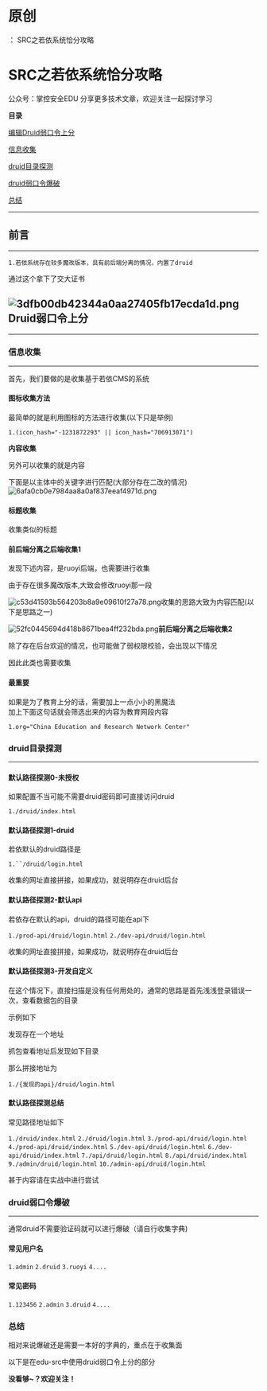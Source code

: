 # 原创
：  SRC之若依系统恰分攻略

# SRC之若依系统恰分攻略

> 
公众号：掌控安全EDU 分享更多技术文章，欢迎关注一起探讨学习


**目录**

[​编辑Druid弱口令上分](#%E2%80%8B%E7%BC%96%E8%BE%91Druid%E5%BC%B1%E5%8F%A3%E4%BB%A4%E4%B8%8A%E5%88%86)

[信息收集](#%E4%BF%A1%E6%81%AF%E6%94%B6%E9%9B%86)

[druid目录探测](#druid%E7%9B%AE%E5%BD%95%E6%8E%A2%E6%B5%8B)

[druid弱口令爆破](#druid%E5%BC%B1%E5%8F%A3%E4%BB%A4%E7%88%86%E7%A0%B4)

[总结](#%E6%80%BB%E7%BB%93)

---


## 前言

---


> 
`1.若依系统存在较多魔改版本，具有前后端分离的情况，内置了druid`


通过这个拿下了交大证书

## <img alt="3dfb00db42344a0aa27405fb17ecda1d.png" src="https://img-blog.csdnimg.cn/3dfb00db42344a0aa27405fb17ecda1d.png"/>**Druid弱口令上分**

---


### 信息收集

---


首先，我们要做的是收集基于若依CMS的系统

#### 图标收集方法

最简单的就是利用图标的方法进行收集(以下只是举例)

> 
`1.(icon_hash="-1231872293" || icon_hash="706913071")`


**内容收集**

另外可以收集的就是内容

下面是以主体中的关键字进行匹配(大部分存在二改的情况)<img alt="6afa0cb0e7984aa8a0af837eeaf4971d.png" src="https://img-blog.csdnimg.cn/6afa0cb0e7984aa8a0af837eeaf4971d.png"/>

#### 标题收集

收集类似的标题

#### 前后端分离之后端收集1

发现下述内容，是ruoyi后端，也需要进行收集

由于存在很多魔改版本,大致会修改ruoyi那一段

<img alt="c53d41593b564203b8a9e09610f27a78.png" src="https://img-blog.csdnimg.cn/c53d41593b564203b8a9e09610f27a78.png"/>收集的思路大致为内容匹配(以下是思路之一)

<img alt="52fc0445694d418b8671bea4ff232bda.png" src="https://img-blog.csdnimg.cn/52fc0445694d418b8671bea4ff232bda.png"/>**前后端分离之后端收集2**

除了存在后台欢迎的情况，也可能做了弱权限校验，会出现以下情况

因此此类也需要收集

#### 最重要

如果是为了教育上分的话，需要加上一点小小的黑魔法<br/> 加上下面这句话就会筛选出来的内容为教育网段内容

> 
`1.org="China Education and Research Network Center"`


### druid目录探测

---


#### 默认路径探测0-未授权

如果配置不当可能不需要druid密码即可直接访问druid

> 
`1./druid/index.html`


#### 默认路径探测1-druid

若依默认的druid路径是

> 
`1.``/druid/login.html`


收集的网址直接拼接，如果成功，就说明存在druid后台

#### 默认路径探测2-默认api

若依存在默认的api，druid的路径可能在api下

> 
`1./prod-api/druid/login.html`
`2./dev-api/druid/login.html`


收集的网址直接拼接，如果成功，就说明存在druid后台

#### 默认路径探测3-开发自定义

在这个情况下，直接扫描是没有任何用处的，通常的思路是首先浅浅登录错误一次，查看数据包的目录

示例如下

发现存在一个地址

抓包查看地址后发现如下目录

那么拼接地址为

> 
`1./{发现的api}/druid/login.html`


#### 默认路径探测总结

常见路径地址如下

> 
`1./druid/index.html`
`2./druid/login.html`
`3./prod-api/druid/login.html`
`4./prod-api/druid/index.html`
`5./dev-api/druid/login.html`
`6./dev-api/druid/index.html`
`7./api/druid/login.html`
`8./api/druid/index.html`
`9./admin/druid/login.html`
`10./admin-api/druid/login.html`


甚于内容请在实战中进行尝试

### druid弱口令爆破

---


通常druid不需要验证码就可以进行爆破（请自行收集字典)

#### 常见用户名

> 
`1.admin`
`2.druid`
`3.ruoyi`
`4....`


#### 常见密码

> 
`1.123456`
`2.admin`
`3.druid`
`4....`


### 总结

相对来说爆破还是需要一本好的字典的，重点在于收集面

以下是在edu-src中使用druid弱口令上分的部分

**没看够~？欢迎关注！**
